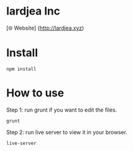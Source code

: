 # lardjea Inc

[:globe_with_meridians: Website] (http://lardjea.xyz)


# Install

```
npm install
```

# How to use

Step 1: run grunt if you want to edit the files.

```
grunt
```

Step 2: run live server to view it in your browser.

```
live-server
```

